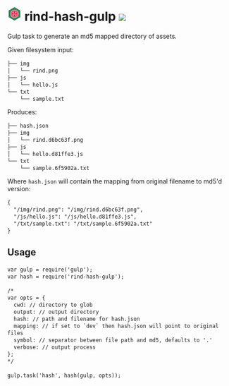 # [![rind](https://raw.githubusercontent.com/creativelive/rind/master/assets/rind-32.png)](https://github.com/creativelive/rind) rind-hash-gulp [![](https://travis-ci.org/creativelive/rind-hash-gulp.svg)](https://travis-ci.org/creativelive/rind-hash-gulp)

Gulp task to generate an md5 mapped directory of assets.

Given filesystem input:
```
├── img
│   └── rind.png
├── js
│   └── hello.js
└── txt
    └── sample.txt
```

Produces:
```
├── hash.json
├── img
│   └── rind.d6bc63f.png
├── js
│   └── hello.d81ffe3.js
└── txt
    └── sample.6f5902a.txt
```

Where `hash.json` will contain the mapping from original filename to md5'd version:

```
{
  "/img/rind.png": "/img/rind.d6bc63f.png",
  "/js/hello.js": "/js/hello.d81ffe3.js",
  "/txt/sample.txt": "/txt/sample.6f5902a.txt"
}
```

## Usage

```
var gulp = require('gulp');
var hash = require('rind-hash-gulp');

/*
var opts = {
  cwd: // directory to glob
  output: // output directory
  hash: // path and filename for hash.json
  mapping: // if set to `dev` then hash.json will point to original files
  symbol: // separator between file path and md5, defaults to '.'
  verbose: // output process
};
*/

gulp.task('hash', hash(gulp, opts));
```
